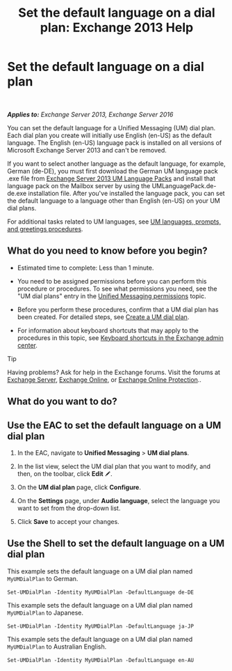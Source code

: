 ﻿---
title: 'Set the default language on a dial plan: Exchange 2013 Help'
TOCTitle: Set the default language on a dial plan
ms:assetid: 7a1d2e7e-4053-40af-9ec1-ec714df12ad4
ms:mtpsurl: https://technet.microsoft.com/en-us/library/Aa998914(v=EXCHG.150)
ms:contentKeyID: 49315447
ms.date: 12/10/2017
mtps_version: v=EXCHG.150
---

# Set the default language on a dial plan

 

_**Applies to:** Exchange Server 2013, Exchange Server 2016_


You can set the default language for a Unified Messaging (UM) dial plan. Each dial plan you create will initially use English (en-US) as the default language. The English (en-US) language pack is installed on all versions of Microsoft Exchange Server 2013 and can't be removed.

If you want to select another language as the default language, for example, German (de-DE), you must first download the German UM language pack .exe file from [Exchange Server 2013 UM Language Packs](https://go.microsoft.com/fwlink/p/?linkid=266542) and install that language pack on the Mailbox server by using the UMLanguagePack.de-de.exe installation file. After you've installed the language pack, you can set the default language to a language other than English (en-US) on your UM dial plans.

For additional tasks related to UM languages, see [UM languages, prompts, and greetings procedures](um-languages-prompts-and-greetings-procedures-exchange-2013-help.md).

## What do you need to know before you begin?

  - Estimated time to complete: Less than 1 minute.

  - You need to be assigned permissions before you can perform this procedure or procedures. To see what permissions you need, see the "UM dial plans" entry in the [Unified Messaging permissions](unified-messaging-permissions-exchange-2013-help.md) topic.

  - Before you perform these procedures, confirm that a UM dial plan has been created. For detailed steps, see [Create a UM dial plan](create-a-um-dial-plan-exchange-2013-help.md).

  - For information about keyboard shortcuts that may apply to the procedures in this topic, see [Keyboard shortcuts in the Exchange admin center](keyboard-shortcuts-in-the-exchange-admin-center-exchange-online-protection-help.md).


> [!TIP]
> Having problems? Ask for help in the Exchange forums. Visit the forums at <A href="https://go.microsoft.com/fwlink/p/?linkid=60612">Exchange Server</A>, <A href="https://go.microsoft.com/fwlink/p/?linkid=267542">Exchange Online</A>, or <A href="https://go.microsoft.com/fwlink/p/?linkid=285351">Exchange Online Protection</A>..



## What do you want to do?

## Use the EAC to set the default language on a UM dial plan

1.  In the EAC, navigate to **Unified Messaging** \> **UM dial plans**.

2.  In the list view, select the UM dial plan that you want to modify, and then, on the toolbar, click **Edit** ![Edit icon](images/JJ218640.6f53ccb2-1f13-4c02-bea0-30690e6ea71d(EXCHG.150).gif "Edit icon").

3.  On the **UM dial plan** page, click **Configure**.

4.  On the **Settings** page, under **Audio language**, select the language you want to set from the drop-down list.

5.  Click **Save** to accept your changes.

## Use the Shell to set the default language on a UM dial plan

This example sets the default language on a UM dial plan named `MyUMDialPlan` to German.

    Set-UMDialPlan -Identity MyUMDialPlan -DefaultLanguage de-DE

This example sets the default language on a UM dial plan named `MyUMDialPlan` to Japanese.

    Set-UMDialPlan -Identity MyUMDialPlan -DefaultLanguage ja-JP

This example sets the default language on a UM dial plan named `MyUMDialPlan` to Australian English.

    Set-UMDialPlan -Identity MyUMDialPlan -DefaultLanguage en-AU

